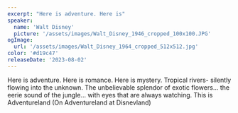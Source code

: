 ```yaml
---
excerpt: "Here is adventure. Here is"
speaker:
  name: 'Walt Disney'
  picture: '/assets/images/Walt_Disney_1946_cropped_100x100.JPG'
ogImage:
  url: '/assets/images/Walt_Disney_1964_cropped_512x512.jpg'
color: '#d19c47'
releaseDate: '2023-08-02'
---
```

Here is adventure. Here is romance. Here is mystery. Tropical rivers- silently flowing into the unknown. The unbelievable splendor of exotic flowers... the eerie sound of the jungle... with eyes that are always watching. This is Adventureland  (On Adventureland at Disnevland)
